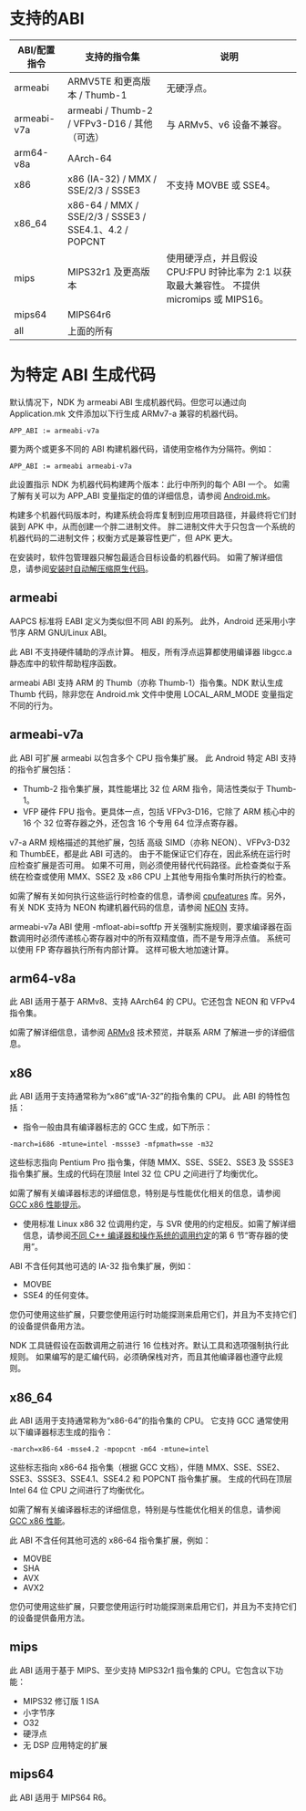 # 支持的ABI

| ABI/配置指令 | 支持的指令集   | 说明                                          |
| ----------- | -------------- | --------------------------------------------- |
| armeabi	  | ARMV5TE 和更高版本 / Thumb-1 | 无硬浮点。|
| armeabi-v7a | armeabi / Thumb-2 / VFPv3-D16 / 其他（可选）| 与 ARMv5、v6 设备不兼容。|
| arm64-v8a   | AArch-64 |  |
| x86         | x86 (IA-32) / MMX / SSE/2/3 / SSSE3 | 不支持 MOVBE 或 SSE4。|
| x86_64      | x86-64 / MMX / SSE/2/3 / SSSE3 / SSE4.1、4.2 / POPCNT |  |
| mips        | MIPS32r1 及更高版本 | 使用硬浮点，并且假设 CPU:FPU 时钟比率为 2:1 以获取最大兼容性。 不提供 micromips 或 MIPS16。 |
| mips64      | MIPS64r6 |  |
| all         | 上面的所有 |  |


# 为特定 ABI 生成代码

默认情况下，NDK 为 armeabi ABI 生成机器代码。但您可以通过向 Application.mk 文件添加以下行生成 ARMv7-a 兼容的机器代码。

```
APP_ABI := armeabi-v7a
```

要为两个或更多不同的 ABI 构建机器代码，请使用空格作为分隔符。例如：

```
APP_ABI := armeabi armeabi-v7a
```

此设置指示 NDK 为机器代码构建两个版本：此行中所列的每个 ABI 一个。 如需了解有关可以为 APP_ABI 变量指定的值的详细信息，请参阅 [Android.mk](https://developer.android.google.cn/ndk/guides/android_mk.html)。

构建多个机器代码版本时，构建系统会将库复制到应用项目路径，并最终将它们封装到 APK 中，从而创建一个胖二进制文件。 胖二进制文件大于只包含一个系统的机器代码的二进制文件；权衡方式是兼容性更广，但 APK 更大。

在安装时，软件包管理器只解包最适合目标设备的机器代码。 如需了解详细信息，请参阅[安装时自动解压缩原生代码](https://developer.android.google.cn/ndk/guides/abis.html#aen)。


## armeabi

AAPCS 标准将 EABI 定义为类似但不同 ABI 的系列。 此外，Android 还采用小字节序 ARM GNU/Linux ABI。

此 ABI 不支持硬件辅助的浮点计算。 相反，所有浮点运算都使用编译器 libgcc.a 静态库中的软件帮助程序函数。

armeabi ABI 支持 ARM 的 Thumb（亦称 Thumb-1）指令集。NDK 默认生成 Thumb 代码，除非您在 Android.mk 文件中使用 LOCAL_ARM_MODE 变量指定不同的行为。

## armeabi-v7a
此 ABI 可扩展 armeabi 以包含多个 CPU 指令集扩展。 此 Android 特定 ABI 支持的指令扩展包括：

* Thumb-2 指令集扩展，其性能堪比 32 位 ARM 指令，简洁性类似于 Thumb-1。
* VFP 硬件 FPU 指令。更具体一点，包括 VFPv3-D16，它除了 ARM 核心中的 16 个 32 位寄存器之外，还包含 16 个专用 64 位浮点寄存器。

v7-a ARM 规格描述的其他扩展，包括 高级 SIMD（亦称 NEON）、VFPv3-D32 和 ThumbEE，都是此 ABI 可选的。 由于不能保证它们存在，因此系统在运行时应检查扩展是否可用。 如果不可用，则必须使用替代代码路径。此检查类似于系统在检查或使用 MMX、SSE2 及 x86 CPU 上其他专用指令集时所执行的检查。

如需了解有关如何执行这些运行时检查的信息，请参阅 [cpufeatures](https://developer.android.google.cn/ndk/guides/cpu-features.html) 库。另外，有关 NDK 支持为 NEON 构建机器代码的信息，请参阅 [NEON](https://developer.android.google.cn/ndk/guides/cpu-arm-neon.html) 支持。

armeabi-v7a ABI 使用 -mfloat-abi=softfp 开关强制实施规则，要求编译器在函数调用时必须传递核心寄存器对中的所有双精度值，而不是专用浮点值。 系统可以使用 FP 寄存器执行所有内部计算。 这样可极大地加速计算。

## arm64-v8a

此 ABI 适用于基于 ARMv8、支持 AArch64 的 CPU。它还包含 NEON 和 VFPv4 指令集。

如需了解详细信息，请参阅 [ARMv8](http://www.arm.com/files/downloads/ARMv8_Architecture.pdf) 技术预览，并联系 ARM 了解进一步的详细信息。

## x86

此 ABI 适用于支持通常称为“x86”或“IA-32”的指令集的 CPU。 此 ABI 的特性包括：

* 指令一般由具有编译器标志的 GCC 生成，如下所示：

```
-march=i686 -mtune=intel -mssse3 -mfpmath=sse -m32
```

这些标志指向 Pentium Pro 指令集，伴随 MMX、SSE、SSE2、SSE3 及 SSSE3 指令集扩展。生成的代码在顶层 Intel 32 位 CPU 之间进行了均衡优化。

如需了解有关编译器标志的详细信息，特别是与性能优化相关的信息，请参阅 [GCC x86 性能提示](http://software.intel.com/blogs/2012/09/26/gcc-x86-performance-hints)。

* 使用标准 Linux x86 32 位调用约定，与 SVR 使用的约定相反。如需了解详细信息，请参阅[不同 C++ 编译器和操作系统的调用约定](http://www.agner.org/optimize/calling_conventions.pdf)的第 6 节“寄存器的使用”。

ABI 不含任何其他可选的 IA-32 指令集扩展，例如：

* MOVBE
* SSE4 的任何变体。

您仍可使用这些扩展，只要您使用运行时功能探测来启用它们，并且为不支持它们的设备提供备用方法。

NDK 工具链假设在函数调用之前进行 16 位栈对齐。默认工具和选项强制执行此规则。 如果编写的是汇编代码，必须确保栈对齐，而且其他编译器也遵守此规则。

## x86_64

此 ABI 适用于支持通常称为“x86-64”的指令集的 CPU。 它支持 GCC 通常使用以下编译器标志生成的指令：

```
-march=x86-64 -msse4.2 -mpopcnt -m64 -mtune=intel
```

这些标志指向 x86-64 指令集（根据 GCC 文档），伴随 MMX、SSE、SSE2、SSE3、SSSE3、SSE4.1、SSE4.2 和 POPCNT 指令集扩展。 生成的代码在顶层 Intel 64 位 CPU 之间进行了均衡优化。

如需了解有关编译器标志的详细信息，特别是与性能优化相关的信息，请参阅 [GCC x86 性能](http://software.intel.com/blogs/2012/09/26/gcc-x86-performance-hints)。

此 ABI 不含任何其他可选的 x86-64 指令集扩展，例如：

* MOVBE
* SHA
* AVX
* AVX2

您仍可使用这些扩展，只要您使用运行时功能探测来启用它们，并且为不支持它们的设备提供备用方法。

## mips

此 ABI 适用于基于 MIPS、至少支持 MIPS32r1 指令集的 CPU。它包含以下功能：

* MIPS32 修订版 1 ISA
* 小字节序
* O32
* 硬浮点
* 无 DSP 应用特定的扩展

## mips64

此 ABI 适用于 MIPS64 R6。

